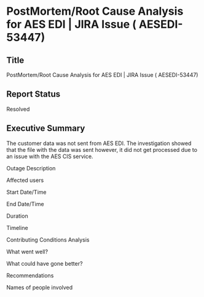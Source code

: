 # PostMortem/Root Cause Analysis for AES EDI | JIRA Issue ( AESEDI-53447)

## Title
PostMortem/Root Cause Analysis for AES EDI | JIRA Issue ( AESEDI-53447)

## Report Status
Resolved

## Executive Summary
The customer data was not sent from AES EDI. The investigation showed that the file with the data was sent however, it did not get processed due to an issue with the AES CIS service.

Outage Description

Affected users

Start Date/Time

End Date/Time

Duration

Timeline

Contributing Conditions Analysis

What went well?

What could have gone better?

Recommendations

Names of people involved

